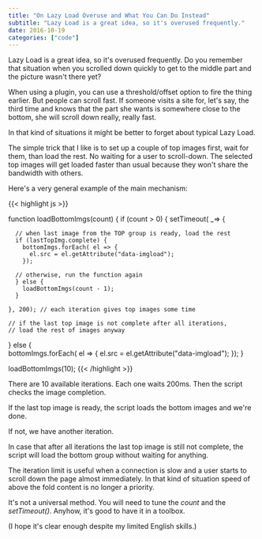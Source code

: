 ```yaml
---
title: "On Lazy Load Overuse and What You Can Do Instead"
subtitle: "Lazy Load is a great idea, so it's overused frequently."
date: 2016-10-19 
categories: ["code"]
---
```


Lazy Load is a great idea, so it's overused frequently.
Do you remember that situation when you scrolled down
quickly to get to the middle part and the picture wasn't there yet?

When using a plugin, you can use a threshold/offset option to fire the thing earlier.
But people can scroll fast.
If someone visits a site for, let's say,
the third time and knows that the part she wants is somewhere close to the bottom,
she will scroll down really, really fast.

In that kind of situations it might be better to forget about typical Lazy Load.

The simple trick that I like is to set up a couple of top images first,
wait for them,
than load the rest.
No waiting for a user to scroll-down.
The selected top images will get loaded faster than usual because they won't share the bandwidth with others.

Here's a very general example of the main mechanism:

{{< highlight js >}}

function loadBottomImgs(count) {
  if (count > 0) {
    setTimeout( _=> {

      // when last image from the TOP group is ready, load the rest
      if (lastTopImg.complete) {
        bottomImgs.forEach( el => {
          el.src = el.getAttribute("data-imgload");
        });
      
      // otherwise, run the function again
      } else {
        loadBottomImgs(count - 1); 
      } 

    }, 200); // each iteration gives top images some time

    // if the last top image is not complete after all iterations,
    // load the rest of images anyway
  } else {        
    bottomImgs.forEach( el => {
      el.src = el.getAttribute("data-imgload");
    });
}

loadBottomImgs(10);
{{< /highlight >}}

There are 10 available iterations.
Each one waits 200ms.
Then the script checks the image completion.

If the last top image is ready, the script loads the bottom images and we're done. 

If not, we have another iteration.

In case that after all iterations the last top image is still not complete,
the script will load the bottom group without waiting for anything.

The iteration limit is useful when a connection is slow and a user starts to scroll down the page almost immediately.
In that kind of situation speed of above the fold content is no longer a priority.

It's not a universal method.
You will need to tune the *count* and the *setTimeout()*.
Anyhow, it's good to have it in a toolbox.

(I hope it's clear enough despite my limited English skills.)